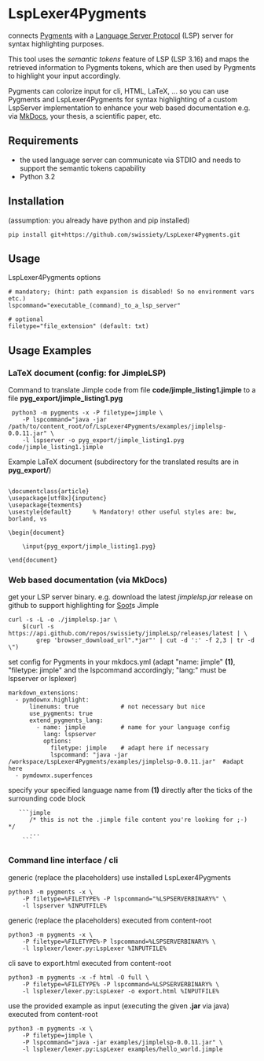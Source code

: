 # LspLexer4Pygments
connects [Pygments](https://github.com/pygments/pygments) with a [Language Server Protocol](https://microsoft.github.io/language-server-protocol/) (LSP) server for syntax highlighting purposes.

This tool uses the *semantic tokens* feature of LSP (LSP 3.16) and maps the retrieved information to Pygments tokens, which are then used by Pygments to highlight your input accordingly.

Pygments can colorize input for cli, HTML, LaTeX, ... so you can use Pygments and LspLexer4Pygments for syntax highlighting of a custom LspServer implementation to enhance your web based documentation e.g. via [MkDocs](https://github.com/mkdocs/mkdocs), your thesis, a scientific paper, etc.

## Requirements
- the used language server can communicate via STDIO and needs to support the semantic tokens capability
- Python 3.2

## Installation
(assumption: you already have python and pip installed)
``` 
pip install git+https://github.com/swissiety/LspLexer4Pygments.git
```

## Usage
LspLexer4Pygments options
```
# mandatory; (hint: path expansion is disabled! So no environment vars etc.)
lspcommand="executable_(command)_to_a_lsp_server"

# optional
filetype="file_extension" (default: txt) 
```


## Usage Examples
### LaTeX document (config: for **JimpleLSP**)
Command to translate Jimple code from file **code/jimple_listing1.jimple** to a file **pyg_export/jimple_listing1.pyg**
```
 python3 -m pygments -x -P filetype=jimple \
 	-P lspcommand="java -jar /path/to/content_root/of/LspLexer4Pygments/examples/jimplelsp-0.0.11.jar" \
	-l lspserver -o pyg_export/jimple_listing1.pyg code/jimple_listing1.jimple
```

Example LaTeX document (subdirectory for the translated results are in **pyg_export/**)
```

\documentclass{article}
\usepackage[utf8x]{inputenc}
\usepackage{texments}
\usestyle{default} 		% Mandatory! other useful styles are: bw, borland, vs

\begin{document}

	\input{pyg_export/jimple_listing1.pyg}

\end{document}

```


### Web based documentation (via MkDocs)
get your LSP server binary. e.g. download the latest *jimplelsp.jar* release on github to support highlighting for [Soot](https://github.com/soot-oss/soot)s Jimple
```
curl -s -L -o ./jimplelsp.jar \
	$(curl -s https://api.github.com/repos/swissiety/jimpleLsp/releases/latest | \
		grep 'browser_download_url".*jar"' | cut -d ':' -f 2,3 | tr -d \")
```

set config for Pygments in your mkdocs.yml (adapt "name: jimple" **(1)**, "filetype: jimple" and the lspcommand accordingly; "lang:" must be lspserver or lsplexer)
```
markdown_extensions:
  - pymdownx.highlight:
      linenums: true            # not necessary but nice
      use_pygments: true
      extend_pygments_lang:
        - name: jimple          # name for your language config
          lang: lspserver
          options:
            filetype: jimple    # adapt here if necessary
            lspcommand: "java -jar /workspace/LspLexer4Pygments/examples/jimplelsp-0.0.11.jar"  #adapt here 
  - pymdownx.superfences
```

specify your specified language name from **(1)** directly after the ticks of the surrounding code block
```
   ```jimple
      /* this is not the .jimple file content you're looking for ;-) */
      ...
    ```
```


### Command line interface / cli
generic (replace the placeholders) use installed LspLexer4Pygments
```
python3 -m pygments -x \
	-P filetype=%FILETYPE% -P lspcommand="%LSPSERVERBINARY%" \
	-l lspserver %INPUTFILE%
```

generic (replace the placeholders) executed from content-root
```
python3 -m pygments -x \
	-P filetype=%FILETYPE%-P lspcommand=%LSPSERVERBINARY% \
	-l lsplexer/lexer.py:LspLexer %INPUTFILE%
```

cli save to export.html executed from content-root
```
python3 -m pygments -x -f html -O full \
	-P filetype=%FILETYPE% -P lspcommand=%LSPSERVERBINARY% \
	-l lsplexer/lexer.py:LspLexer -o export.html %INPUTFILE%
```

use the provided example as input (executing the given **.jar** via java) executed from content-root
```
python3 -m pygments -x \
	-P filetype=jimple \
	-P lspcommand="java -jar examples/jimplelsp-0.0.11.jar" \
	-l lsplexer/lexer.py:LspLexer examples/hello_world.jimple
```
